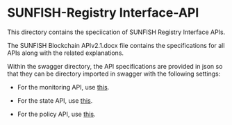 # SUNFISH-Registry Interface-API

This directory contains the speciication of SUNFISH Registry Interface APIs.

The SUNFISH Blockchain APIv2.1.docx file contains the specifications for all APIs along with the related explanations.

Within the swagger directory, the API specifications are provided in json so that they can be directory imported in swagger with the following settings:

* For the monitoring API, use [this](http://editor.swagger.io/#/?import=https://raw.githubusercontent.com/sunfish-prj/SUNFISH-Platform-API/master/RegistryInterfaceAPI/swagger/AccessMonitoring.json).

* For the state API, use [this](http://editor.swagger.io/#/?import=https://raw.githubusercontent.com/sunfish-prj/SUNFISH-Platform-API/master/RegistryInterfaceAPI/swagger/State.json).

* For the policy API, use [this](http://editor.swagger.io/#/?import=https://raw.githubusercontent.com/sunfish-prj/SUNFISH-Platform-API/master/RegistryInterfaceAPI/swagger/Policy.json).
